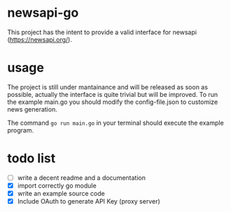 # newsapi-go
This project has the intent to provide a valid interface for newsapi (https://newsapi.org/).

# usage
The project is still under mantainance and will be released as soon as possible, actually the interface is quite trivial but will be improved.
To run the example main.go you should modify the config-file.json to customize news generation.

The command `go run main.go` in your terminal should execute the example program.

# todo list
- [ ] write a decent readme and a documentation
- [x] import correctly go module
- [x] write an example source code 
- [x] Include OAuth to generate API Key (proxy server)
